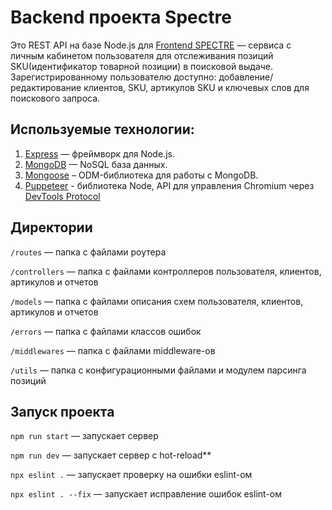 # Backend проекта Spectre

Это REST API на базе Node.js для [Frontend SPECTRE](https://github.com/KhanTagiev/spectre-frontend) — сервиса c личным кабинетом пользователя для отслеживания позиций SKU(идентификатор товарной позиции) в поисковой выдаче.
Зарегистрированному пользователю доступно: добавление/редактирование клиентов, SKU, артикулов SKU и ключевых слов для поискового запроса.

## Используемые технологии:

1. [Express](https://expressjs.com/) — фреймворк для Node.js.
2. [MongoDB](https://www.mongodb.com/) — NoSQL база данных.
3. [Mongoose](https://mongoosejs.com/) – ODM-библиотека для работы с MongoDB.
4. [Puppeteer](https://pptr.dev/) - библиотека Node, API для управления Chromium через [DevTools Protocol](https://chromedevtools.github.io/devtools-protocol/)

## Директории

`/routes` — папка с файлами роутера

`/controllers` — папка с файлами контроллеров пользователя, клиентов, артикулов и отчетов

`/models` — папка с файлами описания схем пользователя, клиентов, артикулов и отчетов

`/errors` — папка с файлами классов ошибок

`/middlewares` — папка с файлами middleware-ов

`/utils` — папка с конфигурационными файлами и модулем парсинга позиций


## Запуск проекта

`npm run start` — запускает сервер

`npm run dev` — запускает сервер с hot-reload**

`npx eslint .` — запускает проверку на ошибки eslint-ом

`npx eslint . --fix` — запускает исправление ошибок eslint-ом
